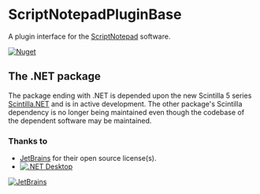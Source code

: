# ScriptNotepadPluginBase
A plugin interface for the [ScriptNotepad](https://github.com/VPKSoft/ScriptNotepad) software.

[![Nuget](https://img.shields.io/nuget/v/ScriptNotepadPluginBase.NET)](https://www.nuget.org/packages/ScriptNotepadPluginBase.NET/)

## The .NET package
The package ending with .NET is depended upon the new Scintilla 5 series [Scintilla.NET](https://www.nuget.org/packages/Scintilla.NET/) and is in active development. The other package's Scintilla dependency is no longer being maintained even though the codebase of the dependent software may be maintained.

### Thanks to
* [JetBrains](https://www.jetbrains.com/?from=ScriptNotepadPluginBase) for their open source license(s).
* [![.NET Desktop](https://github.com/VPKSoft/ScriptNotepadPluginBase/actions/workflows/dotnet-desktop.yml/badge.svg)](https://github.com/VPKSoft/ScriptNotepadPluginBase/actions/workflows/dotnet-desktop.yml)

[![JetBrains](http://www.vpksoft.net/site/External/JetBrains/jetbrains.svg)](https://www.jetbrains.com/?from=ScriptNotepadPluginBase)


